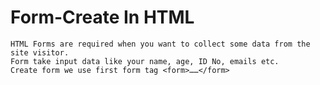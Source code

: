 # Form-Create In HTML

    HTML Forms are required when you want to collect some data from the site visitor. 
    Form take input data like your name, age, ID No, emails etc.
    Create form we use first form tag <form>……</form>

